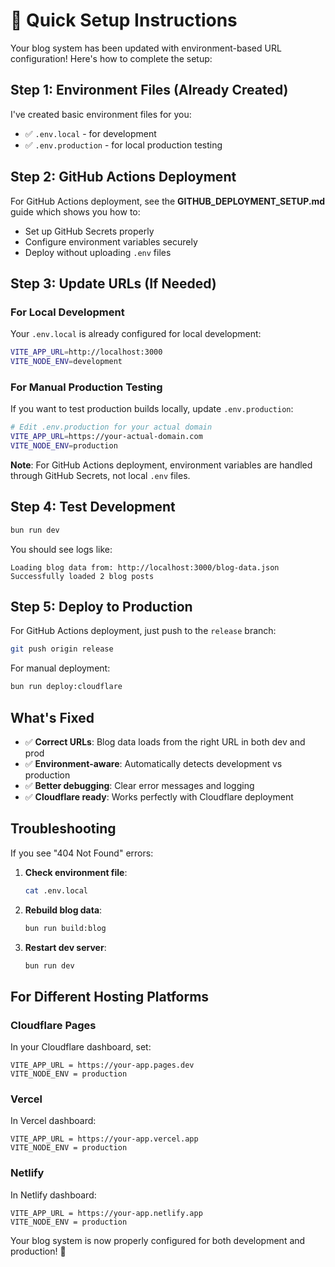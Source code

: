 # 🚀 Quick Setup Instructions

Your blog system has been updated with environment-based URL configuration! Here's how to complete the setup:

## Step 1: Environment Files (Already Created)

I've created basic environment files for you:

- ✅ `.env.local` - for development
- ✅ `.env.production` - for local production testing

## Step 2: GitHub Actions Deployment

For GitHub Actions deployment, see the **GITHUB_DEPLOYMENT_SETUP.md** guide which shows you how to:
- Set up GitHub Secrets properly
- Configure environment variables securely
- Deploy without uploading `.env` files

## Step 3: Update URLs (If Needed)

### For Local Development
Your `.env.local` is already configured for local development:
```bash
VITE_APP_URL=http://localhost:3000
VITE_NODE_ENV=development
```

### For Manual Production Testing
If you want to test production builds locally, update `.env.production`:
```bash
# Edit .env.production for your actual domain
VITE_APP_URL=https://your-actual-domain.com
VITE_NODE_ENV=production
```

**Note**: For GitHub Actions deployment, environment variables are handled through GitHub Secrets, not local `.env` files.

## Step 4: Test Development

```bash
bun run dev
```

You should see logs like:
```
Loading blog data from: http://localhost:3000/blog-data.json
Successfully loaded 2 blog posts
```

## Step 5: Deploy to Production

For GitHub Actions deployment, just push to the `release` branch:
```bash
git push origin release
```

For manual deployment:
```bash
bun run deploy:cloudflare
```

## What's Fixed

- ✅ **Correct URLs**: Blog data loads from the right URL in both dev and prod
- ✅ **Environment-aware**: Automatically detects development vs production
- ✅ **Better debugging**: Clear error messages and logging
- ✅ **Cloudflare ready**: Works perfectly with Cloudflare deployment

## Troubleshooting

If you see "404 Not Found" errors:

1. **Check environment file**:
   ```bash
   cat .env.local
   ```

2. **Rebuild blog data**:
   ```bash
   bun run build:blog
   ```

3. **Restart dev server**:
   ```bash
   bun run dev
   ```

## For Different Hosting Platforms

### Cloudflare Pages
In your Cloudflare dashboard, set:
```
VITE_APP_URL = https://your-app.pages.dev
VITE_NODE_ENV = production
```

### Vercel
In Vercel dashboard:
```
VITE_APP_URL = https://your-app.vercel.app
VITE_NODE_ENV = production
```

### Netlify
In Netlify dashboard:
```
VITE_APP_URL = https://your-app.netlify.app
VITE_NODE_ENV = production
```

Your blog system is now properly configured for both development and production! 🎉 